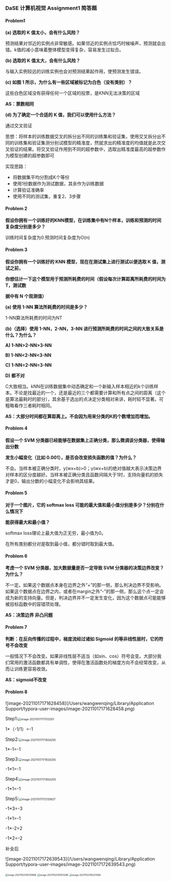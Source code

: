 ### DaSE 计算机视觉 Assignment1 简答题

#### Problem1

**(a) 选取的 K 值太小，会有什么风险？**

预测结果对邻近的实例点非常敏感。如果邻近的实例点恰巧时候噪声，预测就会出错。k值的减小意味着整体模型变得复杂，容易发生过拟合。

**(b) 选取的 K 值太大，会有什么风险？**

与输入实例较远的训练实例也会对预测结果起作用，使预测发生错误。

**(c) 如图 1 所示，为什么有一些区域被标记为白色（没有类别）？**

这些白色区域没有获得任何一个区域的投票，是KNN无法决策的区域

**AS：票数相同**

**(d) 为了确定一个合适的 K 值，我们可以使用什么方法？**

通过交叉验证

思想：将样本的训练数据交叉的拆分出不同的训练集和验证集，使用交叉拆分出不同的训练集和验证集测分别试模型的精准度，然就求出的精准度的均值就是此次交叉验证的结果。将交叉验证作用到不同的超参数中，选取出精准度最高的超参数作为模型创建的超参数即可

实现思路：

- 将数据集平均分割成K个等份
- 使用1份数据作为测试数据，其余作为训练数据
- 计算验证准确率
- 使用不同的测试集，重复2、3步骤

#### **Problem 2**

**假设你拥有一个训练好的KNN模型，在训练集中有N个样本，训练和预测的时间复杂度分别是多少？**

训练时间复杂度为0.预测时间复杂度为O(n)

#### **Problem 3**

**假设你拥有一个训练好的 KNN 模型，现在在测试集上进行测试以便选取 K 值，测试之前，**

**你想估计一下这个模型用于预测所耗费的时间（假设每次计算距离所耗费的时间为 T，测试数**

**据中有 N 个观测值）**

**(a) 使用 1-NN 算法所耗费的时间是多少？**

1-NN算法所耗费的时间为NT

**(b)（选择）使用 1-NN，2-NN，3-NN 进行预测所耗费的时间之间的大致关系是什么？为什么？**

**A) 1-NN>2-NN>3-NN**

**B) 1-NN<2-NN<3-NN**

**C) 1-NN=2-NN=3-NN**

**D) 都不对**

C大致相当。kNN在训练数据集中动态确定和一个新输入样本相近的k个训练样本。不论是找最近的一个，还是最近的三个都需要计算和所有点之间的距离（这个是算法最耗时的部分），其余基于选出的点决定分类相对来讲，耗时较不显著。可粗略看作三者耗时相同。

**AS：大部分时间都在算距离上。不会因为用来分类的K的个数增加而增加。**

#### **Problem 4**

**假设一个 SVM 分类器已经能够在数据集上正确分类，那么微调该分类器，使得输出分数**

**发生小幅变化（比如 0.001），是否会改变损失函数的值？为什么？**

不会。当样本被正确分类时，y(wx+b)>0；y(wx+b)的绝对值越大表示决策边界对样本的区分度越好。当样本被正确分类且函数间隔大于1时，支持向量机的损失才是0，输出分数的小幅变化不会影响其结果。

#### **Problem 5**

**对于一个图片，它的 softmax loss 可能的最大值和最小值分别是多少？分别在什么情况下**

**能获得最大和最小值？**

softmax loss理论上最大值为正无穷，最小值为0。

在所有类别都分对是取到最小值，都分错时取到最大值。

#### **Problem 6**

**考虑一个 SVM 分类器，加大数据量是否一定导致 SVM 分类器的决策边界改变？为什么？**

不一定。如果这个数据点本身在边界之外“+”的那一侧，那么判决边界不受影响。
如果这个数据点在边界之内，或者在margin之外“-”的那一侧，那么这个点一定会成为新的支持向量。但是，判决边界并不一定发生变化，因为这个数据点可能能够被目标函数中的容错项处理。

**AS：决策边界 非凸问题**

#### Problem 7

**判断：在反向传播的过程中，梯度流经过诸如 Sigmoid 的等非线性层时，它的符号不会改变**

一般情况下不会改变。如果非线性层不适当（如sin、cos）符号会变。大部分我们常用的激活函数都具有单调性，使得在激活函数处的梯度方向不会经常改变，从而让训练更容易收敛。

**AS：sigmoid不改变**

#### Problem 8

![image-20211017171628458](/Users/wangwenqing/Library/Application Support/typora-user-images/image-20211017171628458.png)

Step1:<img src="/Users/wangwenqing/Library/Application Support/typora-user-images/image-20211017171702001.png" alt="image-20211017171702001" style="zoom:60%;" />

1*（-1/1）=-1

Step2:<img src="/Users/wangwenqing/Library/Application Support/typora-user-images/image-20211017171834255.png" alt="image-20211017171834255" style="zoom:60%;" />

1*-1=-1

Step3:<img src="/Users/wangwenqing/Library/Application Support/typora-user-images/image-20211017171834255.png" alt="image-20211017171834255" style="zoom:60%;" />

-1*1=-1

Step4:<img src="/Users/wangwenqing/Library/Application Support/typora-user-images/image-20211017171834255.png" alt="image-20211017171834255" style="zoom:60%;" />

-1*1=-1

Step5:<img src="/Users/wangwenqing/Library/Application Support/typora-user-images/image-20211017172135827.png" alt="image-20211017172135827" style="zoom:60%;" />

-1*3=-3

-1*1=-1

-1*-2=2

-1*2=-2

补全后

![image-20211017172639543](/Users/wangwenqing/Library/Application Support/typora-user-images/image-20211017172639543.png)





<img src="/Users/wangwenqing/Library/Application Support/typora-user-images/image-20211102145135956.png" alt="image-20211102145135956" style="zoom:50%;" />

<img src="/Users/wangwenqing/Library/Application Support/typora-user-images/image-20211102145153286.png" alt="image-20211102145153286" style="zoom:50%;" />

<img src="/Users/wangwenqing/Library/Application Support/typora-user-images/image-20211102145221048.png" alt="image-20211102145221048" style="zoom:50%;" />

